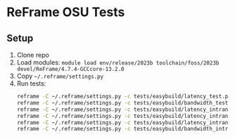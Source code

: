 # ReFrame OSU Tests

## Setup
1. Clone repo
2. Load modules: `module load env/release/2023b toolchain/foss/2023b devel/ReFrame/4.7.4-GCCcore-13.2.0`
3. Copy `~/.reframe/settings.py`
4. Run tests:
   ```bash
   reframe -C ~/.reframe/settings.py -c tests/easybuild/latency_test.py -r --system=aion --keep-stage-files
   reframe -C ~/.reframe/settings.py -c tests/easybuild/bandwidth_test.py -r --system=aion --keep-stage-files
   reframe -C ~/.reframe/settings.py -c tests/easybuild/latency_intranode_same_numa.py -r --system=aion --keep-stage-files
   reframe -C ~/.reframe/settings.py -c tests/easybuild/latency_intranode_diff_numa.py -r --system=aion --keep-stage-files
   reframe -C ~/.reframe/settings.py -c tests/easybuild/latency_intranode_diff_sockets.py -r --system=aion --keep-stage-files
   reframe -C ~/.reframe/settings.py -c tests/easybuild/bandwidth_intranode_same_numa.py -r --system=aion --keep-stage-files
